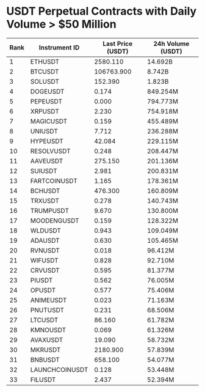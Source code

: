 # USDT Perpetual Contracts with Daily Volume > $50 Million

| Rank | Instrument ID | Last Price (USDT) | 24h Volume (USDT) |
|------|---------------|-------------------|-------------------|
| 1 | ETHUSDT | 2580.110 | 14.692B |
| 2 | BTCUSDT | 106763.900 | 8.742B |
| 3 | SOLUSDT | 152.390 | 1.823B |
| 4 | DOGEUSDT | 0.174 | 849.254M |
| 5 | PEPEUSDT | 0.000 | 794.773M |
| 6 | XRPUSDT | 2.230 | 754.918M |
| 7 | MAGICUSDT | 0.159 | 455.489M |
| 8 | UNIUSDT | 7.712 | 236.288M |
| 9 | HYPEUSDT | 42.084 | 229.115M |
| 10 | RESOLVUSDT | 0.248 | 208.447M |
| 11 | AAVEUSDT | 275.150 | 201.136M |
| 12 | SUIUSDT | 2.981 | 200.831M |
| 13 | FARTCOINUSDT | 1.165 | 178.361M |
| 14 | BCHUSDT | 476.300 | 160.809M |
| 15 | TRXUSDT | 0.278 | 140.743M |
| 16 | TRUMPUSDT | 9.670 | 130.800M |
| 17 | MOODENGUSDT | 0.159 | 128.322M |
| 18 | WLDUSDT | 0.943 | 109.049M |
| 19 | ADAUSDT | 0.630 | 105.465M |
| 20 | RVNUSDT | 0.018 | 96.412M |
| 21 | WIFUSDT | 0.828 | 92.710M |
| 22 | CRVUSDT | 0.595 | 81.377M |
| 23 | PIUSDT | 0.562 | 76.005M |
| 24 | OPUSDT | 0.577 | 75.406M |
| 25 | ANIMEUSDT | 0.023 | 71.163M |
| 26 | PNUTUSDT | 0.231 | 68.506M |
| 27 | LTCUSDT | 86.160 | 61.782M |
| 28 | KMNOUSDT | 0.069 | 61.326M |
| 29 | AVAXUSDT | 19.090 | 58.732M |
| 30 | MKRUSDT | 2180.900 | 57.839M |
| 31 | BNBUSDT | 658.100 | 54.077M |
| 32 | LAUNCHCOINUSDT | 0.128 | 53.448M |
| 33 | FILUSDT | 2.437 | 52.394M |
